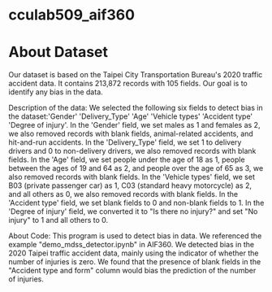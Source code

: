 # cculab509_aif360
About Dataset
============================================================================================
Our dataset is based on the Taipei City Transportation Bureau's 2020 traffic accident data. 
It contains 213,872 records with 105 fields. 
Our goal is to identify any bias in the data.

Description of the data:
We selected the following six fields to detect bias in the dataset:'Gender'	'Delivery_Type'	'Age'	'Vehicle types'	'Accident type'	'Degree of injury'.
In the 'Gender' field, we set males as 1 and females as 2, we also removed records with blank fields, animal-related accidents, and hit-and-run accidents.
In the 'Delivery_Type' field, we set 1 to delivery drivers and 0 to non-delivery drivers, we also removed records with blank fields.
In the 'Age' field, we set people under the age of 18 as 1, people between the ages of 19 and 64 as 2, and people over the age of 65 as 3, we also removed records with blank fields.
In the 'Vehicle types' field, we set B03 (private passenger car) as 1, C03 (standard heavy motorcycle) as 2, and all others as 0, we also removed records with blank fields.
In the 'Accident type' field, we set blank fields to 0 and non-blank fields to 1.
In the 'Degree of injury' field, we converted it to "Is there no injury?" and set "No injury" to 1 and all others to 0.

About Code:
This program is used to detect bias in data.
We referenced the example "demo_mdss_detector.ipynb" in AIF360.
We detected bias in the 2020 Taipei traffic accident data, mainly using the indicator of whether the number of injuries is zero.
We found that the presence of blank fields in the "Accident type and form" column would bias the prediction of the number of injuries.
















